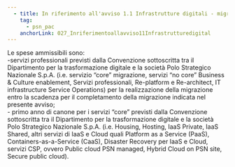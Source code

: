 ```yaml
---
  - title: In riferimento all'avviso 1.1 Infrastrutture digitali - migrazione PSN - PAC Pilota, quali sono le tipologie di spese ammissibili che possono essere indicate nella "Tabella C - Dettaglio Costi"?
    tag:
      - psn_pac
    anchorLink: 027_Inriferimentoallavviso11Infrastrutturedigital
---
```


Le spese ammissibili sono: <br> -servizi professionali previsti dalla Convenzione sottoscritta tra il Dipartimento per la trasformazione digitale e la società Polo Strategico Nazionale S.p.A. (i.e. servizio “core” migrazione, servizi “no core” Business & Culture enablement, Servizi professionali, Re-platform e Re-architect, IT infrastructure Service Operations) per la realizzazione della migrazione entro la scadenza per il completamento della migrazione indicata nel presente avviso;<br> - primo anno di canone per i servizi “core” previsti dalla Convenzione sottoscritta tra il Dipartimento per la trasformazione digitale e la società Polo Strategico Nazionale S.p.A. (i.e. Housing, Hosting, IaaS Private, IaaS Shared, altri servizi di IaaS e Cloud quali Platform as a Service (PaaS), Containers-as-a-Service (CaaS), Disaster Recovery per IaaS e Cloud, servizi CSP, ovvero Public cloud PSN managed, Hybrid Cloud on PSN site, Secure public cloud).
